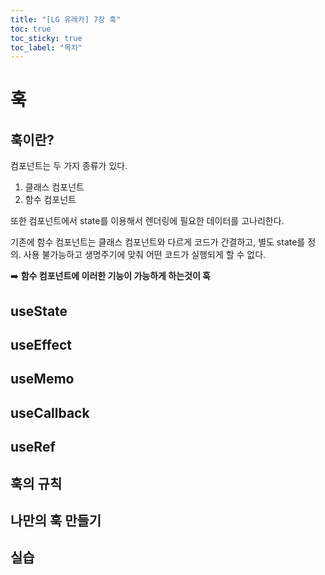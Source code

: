 ```yaml
---
title: "[LG 유레카] 7장 훅"
toc: true
toc_sticky: true
toc_label: "목차"
---
```


# 훅

## 훅이란?

컴포넌트는 두 가지 종류가 있다.

1. 클래스 컴포넌트
2. 함수 컴포넌트

또한 컴포넌트에서 state를 이용해서 렌더링에 필요한 데이터를 고나리한다.

기존에 함수 컴포넌트는 클래스 컴포넌트와 다르게 코드가 간결하고, 별도 state를 정의. 사용 불가능하고 생명주기에 맞춰 어떤 코드가 실행되게 할 수 없다.

➡️ **함수 컴포넌트에 이러한 기능이 가능하게 하는것이 <span class="hlm">훅**</span>





## useState

## useEffect

## useMemo

## useCallback

## useRef

## 훅의 규칙

## 나만의 훅 만들기

## 실습

